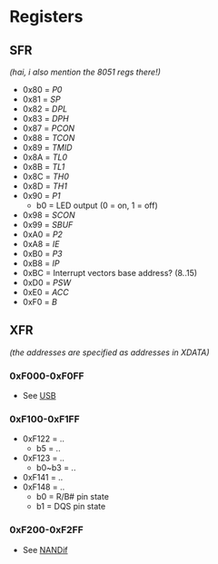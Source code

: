 # Registers

## SFR

_(hai, i also mention the 8051 regs there!)_

- 0x80 = _P0_
- 0x81 = _SP_
- 0x82 = _DPL_
- 0x83 = _DPH_
- 0x87 = _PCON_
- 0x88 = _TCON_
- 0x89 = _TMID_
- 0x8A = _TL0_
- 0x8B = _TL1_
- 0x8C = _TH0_
- 0x8D = _TH1_
- 0x90 = _P1_
  * b0 = LED output (0 = on, 1 = off)
- 0x98 = _SCON_
- 0x99 = _SBUF_
- 0xA0 = _P2_
- 0xA8 = _IE_
- 0xB0 = _P3_
- 0xB8 = _IP_
- 0xBC = Interrupt vectors base address? (8..15)
- 0xD0 = _PSW_
- 0xE0 = _ACC_
- 0xF0 = _B_

## XFR

_(the addresses are specified as addresses in XDATA)_

### 0xF000-0xF0FF

- See [USB](usb.md#registers)

### 0xF100-0xF1FF

- 0xF122 = ..
  * b5 = ..
- 0xF123 = ..
  * b0~b3 = ..
- 0xF141 = ..
- 0xF148 = ..
  * b0 = R/B# pin state
  * b1 = DQS pin state

### 0xF200-0xF2FF

- See [NANDif](nandif.md#registers)
